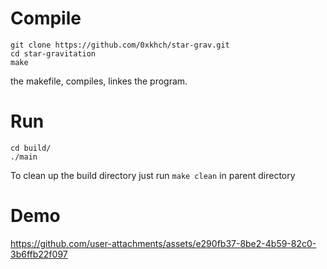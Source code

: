 # Compile
```
git clone https://github.com/0xkhch/star-grav.git
cd star-gravitation
make
```
the makefile, compiles, linkes the program. 
# Run
```
cd build/
./main
```
To clean up the build directory just run `make clean` in parent directory

# Demo
https://github.com/user-attachments/assets/e290fb37-8be2-4b59-82c0-3b6ffb22f097
